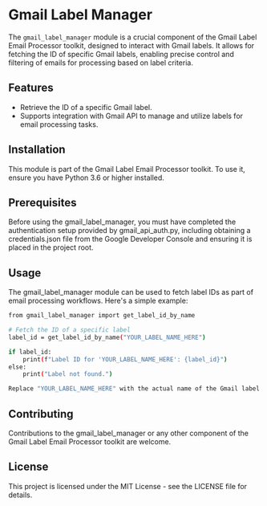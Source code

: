 # Gmail Label Manager

The `gmail_label_manager` module is a crucial component of the Gmail Label Email Processor toolkit, designed to interact with Gmail labels. It allows for fetching the ID of specific Gmail labels, enabling precise control and filtering of emails for processing based on label criteria.

## Features

- Retrieve the ID of a specific Gmail label.
- Supports integration with Gmail API to manage and utilize labels for email processing tasks.

## Installation

This module is part of the Gmail Label Email Processor toolkit. To use it, ensure you have Python 3.6 or higher installed.

## Prerequisites

Before using the gmail_label_manager, you must have completed the authentication setup provided by gmail_api_auth.py, including obtaining a credentials.json file from the Google Developer Console and ensuring it is placed in the project root.

## Usage

The gmail_label_manager module can be used to fetch label IDs as part of email processing workflows. Here's a simple example:

```bash
from gmail_label_manager import get_label_id_by_name

# Fetch the ID of a specific label
label_id = get_label_id_by_name("YOUR_LABEL_NAME_HERE")

if label_id:
    print(f"Label ID for 'YOUR_LABEL_NAME_HERE': {label_id}")
else:
    print("Label not found.")

Replace "YOUR_LABEL_NAME_HERE" with the actual name of the Gmail label you wish to manage.
```

## Contributing

Contributions to the gmail_label_manager or any other component of the Gmail Label Email Processor toolkit are welcome.

## License

This project is licensed under the MIT License - see the LICENSE file for details.
